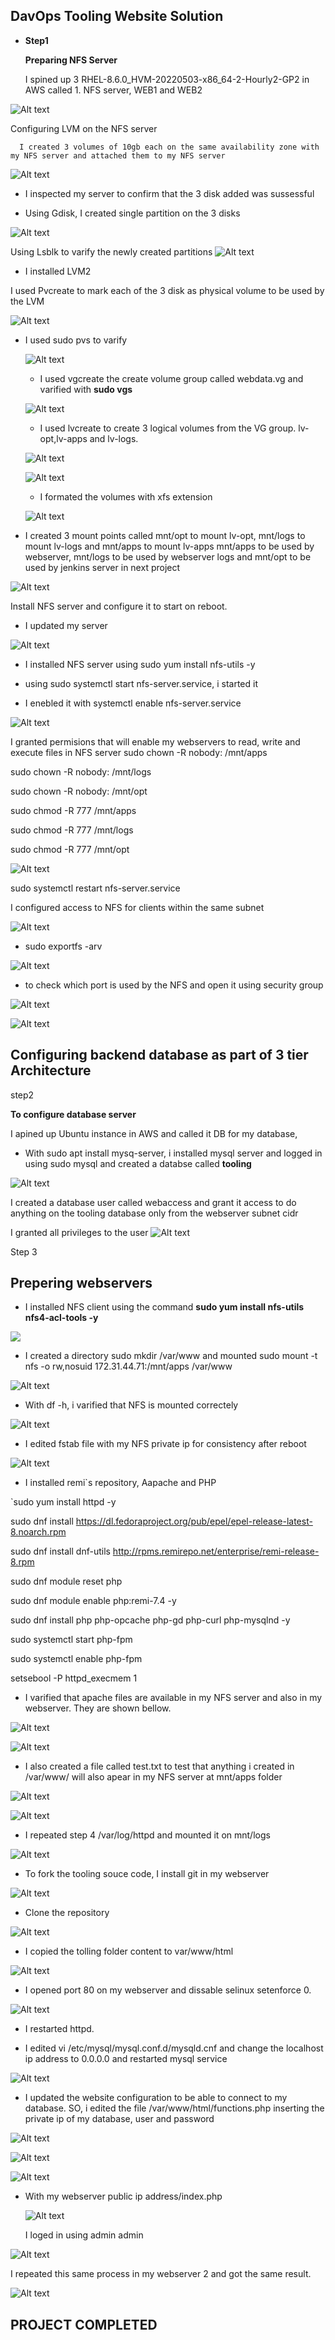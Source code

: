 ## DavOps Tooling Website Solution 

-  **Step1** 

   **Preparing NFS Server**

   I spined up 3 RHEL-8.6.0_HVM-20220503-x86_64-2-Hourly2-GP2 in AWS called 1. NFS server, WEB1 and WEB2



![Alt text](images/spined.jpg)


   Configuring LVM on the NFS server

      I created 3 volumes of 10gb each on the same availability zone with my NFS server and attached them to my NFS server 
 
 ![Alt text](images/createdVolumes.jpg)

 - I inspected my server to confirm that the 3 disk added was sussessful 

 - Using Gdisk, I created single partition on the 3 disks

 ![Alt text](images/Gdisk.jpg)

Using Lsblk to varify the newly created partitions
  ![Alt text](images/image-1.png)


  - I installed LVM2 

  I used Pvcreate to mark each of the 3 disk as physical volume to be used by the LVM

 ![Alt text](images/image-1.png)

  - I used sudo pvs to varify 

    ![Alt text](images/image-2.png)


    - I used vgcreate the create volume group called webdata.vg and varified with **sudo vgs**

    ![Alt text](images/image-3.png)

    - I used lvcreate to create 3 logical volumes from the VG group. lv-opt,lv-apps and lv-logs.

    ![Alt text](images/image-4.png)

    ![Alt text](images/image-5.png)

    - I formated the volumes with xfs extension 

    ![Alt text](images/image-6.png)




-  I created 3 mount points called mnt/opt to mount lv-opt, mnt/logs to mount lv-logs and mnt/apps to mount lv-apps
mnt/apps to be used by webserver, mnt/logs to be used by webserver logs and mnt/opt to be used by jenkins server in next project

![Alt text](images/image-7.png)


Install NFS server and configure it to start on reboot.

 -  I updated my server 

 ![Alt text](<images/Unsaved Image 2.jpg>)


 -  I installed NFS server using sudo yum install nfs-utils -y

 -  using sudo systemctl start nfs-server.service, i started it

 - I enebled it with systemctl enable nfs-server.service


![Alt text](<images/Unsaved Image 3.jpg>)


I granted permisions that will enable my webservers to read, write and execute files in NFS server
sudo chown -R nobody: /mnt/apps


sudo chown -R nobody: /mnt/logs



sudo chown -R nobody: /mnt/opt






sudo chmod -R 777 /mnt/apps




sudo chmod -R 777 /mnt/logs



sudo chmod -R 777 /mnt/opt

![Alt text](<images/Unsaved Image 6.jpg>)



sudo systemctl restart nfs-server.service


I configured access to NFS for clients within the same subnet 


![Alt text](<images/Unsaved Image 7.jpg>)

-  sudo exportfs -arv

![Alt text](<images/Unsaved Image 8.jpg>)

-  to check which port is used by the NFS and open it using security group 

![Alt text](<images/Unsaved Image 9.jpg>)


![Alt text](<images/Unsaved Image 10.jpg>)


  





## Configuring backend database as part of 3 tier Architecture  

  step2 

   **To configure database server**

I apined up Ubuntu instance in AWS and called it DB for my database,

- With sudo apt install mysq-server, i installed mysql server and logged in using sudo mysql and created a databse called **tooling**

![Alt text](<images/Unsaved Image 4.jpg>)


I created a database user called webaccess and grant it access to do anything on the tooling database only from the webserver subnet cidr

I granted all privileges to the user 
![Alt text](<images/Unsaved Image 5.jpg>)


Step 3

 ## Prepering webservers 

 -  I installed NFS client using the command **sudo yum install nfs-utils nfs4-acl-tools -y**

![
](<images/Unsaved Image 11.jpg>)

-  I created a directory sudo mkdir /var/www and mounted sudo mount -t nfs -o rw,nosuid 172.31.44.71:/mnt/apps /var/www

![Alt text](<images/Unsaved Image 12.jpg>)

- With df -h, i varified that NFS is mounted correctely 

![Alt text](<images/Unsaved Image 13.jpg>)

- I edited fstab file with my NFS private ip for consistency after reboot 

![Alt text](<images/Unsaved Image 14.jpg>)


-  I installed remi`s repository, Aapache and PHP

`sudo yum install httpd -y

sudo dnf install https://dl.fedoraproject.org/pub/epel/epel-release-latest-8.noarch.rpm

sudo dnf install dnf-utils http://rpms.remirepo.net/enterprise/remi-release-8.rpm

sudo dnf module reset php

sudo dnf module enable php:remi-7.4 -y

sudo dnf install php php-opcache php-gd php-curl php-mysqlnd -y

sudo systemctl start php-fpm

sudo systemctl enable php-fpm

setsebool -P httpd_execmem 1

-  I varified that apache files are available in my NFS server and also in my webserver. They are shown bellow. 


![Alt text](<images/Unsaved Image 15.jpg>)

![Alt text](<images/Unsaved Image 16 .jpg>)


- I also created a file called test.txt to test that anything i created in /var/www/ will also apear in my NFS server at mnt/apps folder

![Alt text](<images/Unsaved Image 17.jpg>)

![Alt text](<images/Unsaved Image 18.jpg>)

- I repeated step 4  /var/log/httpd and mounted it on mnt/logs

![Alt text](<images/Unsaved Image 19.jpg>)


-  To fork the tooling souce code, I install git in my webserver 

![Alt text](images/git.jpg)

- Clone the repository 

![Alt text](images/clone.jpg)

-  I copied the tolling folder content to var/www/html

![Alt text](images/1.jpg)


- I opened port 80 on my webserver and dissable selinux setenforce 0.

![Alt text](images/selinux.jpg)


-  I restarted httpd.

- I edited vi /etc/mysql/mysql.conf.d/mysqld.cnf and change the localhost ip address to 0.0.0.0
and restarted mysql service

![Alt text](images/edited.jpg)

- I updated the website configuration to be able to connect to my database. SO, i edited the file /var/www/html/functions.php inserting the private ip of my database, user and password

 ![Alt text](images/e.jpg)


 ![Alt text](images/ne.jpg)





![Alt text](images/db.jpg)


- With my webserver public ip address/index.php


  ![Alt text](images/20.jpg)

  I loged in using admin admin

   


![Alt text](images/21.jpg)



I repeated this same process in my webserver 2 and got the same result. 


![Alt text](images/22.jpg)





## PROJECT COMPLETED